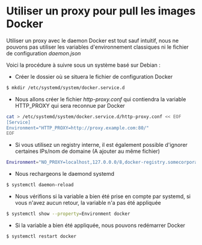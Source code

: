 # Utiliser un proxy pour pull les images Docker

Utiliser un proxy avec le daemon Docker est tout sauf intuitif, nous ne
pouvons pas utiliser les variables d'environnement classiques ni le
fichier de configuration *daemon.json*

Voici la procédure à suivre sous un système basé sur Debian :

  * Créer le dossier où se situera le fichier de configuration Docker

```bash
$ mkdir /etc/systemd/system/docker.service.d
```

  * Nous allons créer le fichier *http-proxy.conf* qui contiendra la
    variable HTTP_PROXY qui sera reconnue par Docker

```bash
cat > /etc/systemd/system/docker.service.d/http-proxy.conf << EOF
[Service]
Environment="HTTP_PROXY=http://proxy.example.com:80/"
EOF
```

  * Si vous utilisez un registry interne, il est également possible d'ignorer certaines IPs/nom de domaine (A ajouter au même fichier)

```bash
Environment="NO_PROXY=localhost,127.0.0.0/8,docker-registry.somecorporation.com"
```

  * Nous rechargeons le daemond systemd

```bash
$ systemctl daemon-reload
```

  * Nous vérifions si la variable a bien été prise en compte par
    systemd, si vous n'avez aucun retour, la variable n'a pas été
    appliquée

```bash
$ systemctl show --property=Environment docker
```

  * Si la variable a bien été appliquée, nous pouvons redémarrer Docker

```bash
$ systemctl restart docker
```
